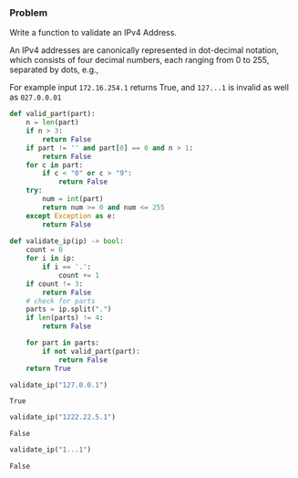 ### Problem
Write a function to validate an IPv4 Address. 

An IPv4 addresses are canonically represented in dot-decimal notation, which consists of four decimal numbers, each ranging from 0 to 255, separated by dots, e.g., 

For example input `172.16.254.1` returns True, and `127...1` is invalid as well as `027.0.0.01` 


```python
def valid_part(part):
    n = len(part)
    if n > 3:
        return False
    if part != '' and part[0] == 0 and n > 1:
        return False
    for c in part:
        if c < "0" or c > "9":
            return False
    try:
        num = int(part)
        return num >= 0 and num <= 255
    except Exception as e:
        return False
    
def validate_ip(ip) -> bool:
    count = 0
    for i in ip:
        if i == '.':
            count += 1
    if count != 3:
        return False
    # check for parts
    parts = ip.split(".")
    if len(parts) != 4:
        return False

    for part in parts:
        if not valid_part(part):
            return False
    return True
```


```python
validate_ip("127.0.0.1")
```




    True




```python
validate_ip("1222.22.5.1")
```




    False




```python
validate_ip("1...1")
```




    False




```python

```
